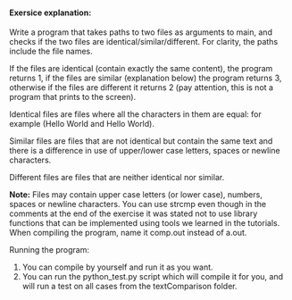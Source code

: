 #### Exersice explanation:
Write a program that takes paths to two files as arguments to main, and checks if the two files are identical/similar/different. For clarity, the paths include the file names.

If the files are identical (contain exactly the same content), the program returns 1, if the files are similar (explanation below) the program returns 3, otherwise if the files are different it returns 2 (pay attention, this is not a program that prints to the screen).

Identical files are files where all the characters in them are equal: for example (Hello World and Hello World).

Similar files are files that are not identical but contain the same text and there is a difference in use of upper/lower case letters, spaces or newline characters.

Different files are files that are neither identical nor similar.


 **Note:**
Files may contain upper case letters (or lower case), numbers, spaces or newline characters.
You can use strcmp even though in the comments at the end of the exercise it was stated not to use library functions that can be implemented using tools we learned in the tutorials.
When compiling the program, name it comp.out instead of a.out.


Running the program:

1. You can compile by yourself and run it as you want.
2. You can run the python_test.py script which will compile it for you, and will run a test on all cases from the textComparison folder.
